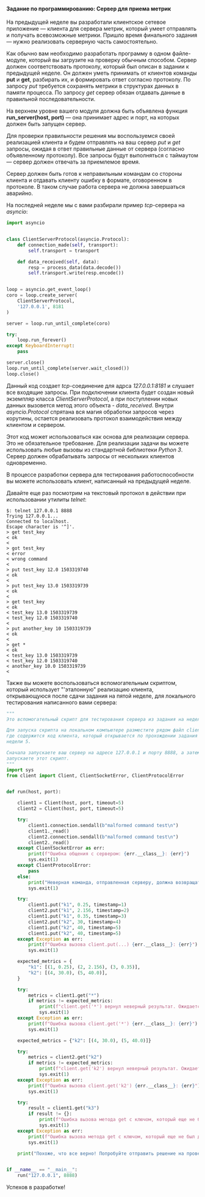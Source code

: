 #### Задание по программированию: Сервер для приема метрик ####


На предыдущей неделе вы разработали клиентское сетевое приложение — клиента для сервера метрик, который умеет отправлять и получать всевозможные метрики. Пришло время финального задания — нужно реализовать серверную часть самостоятельно.

Как обычно вам необходимо разработать программу в одном файле-модуле, который вы загрузите на проверку обычным способом. Сервер должен соответствовать протоколу, который был описан в задании к предыдущей неделе. Он должен уметь принимать от клиентов команды **put** и **get**, разбирать их, и формировать ответ согласно протоколу. По запросу *put* требуется сохранять метрики в структурах данных в памяти процесса. По запросу *get* сервер обязан отдавать данные в правильной последовательности.

На верхнем уровне вашего модуля должна быть объявлена функция **run_server(host, port)** — она принимает адрес и порт, на которых должен быть запущен сервер.

Для проверки правильности решения мы воспользуемся своей реализацией клиента и будем отправлять на ваш сервер *put* и *get* запросы, ожидая в ответ правильные данные от сервера (согласно объявленному протоколу). Все запросы будут выполняться с таймаутом — сервер должен отвечать за приемлемое время.

Сервер должен быть готов к неправильным командам со стороны клиента и отдавать клиенту ошибку в формате, оговоренном в протоколе. В таком случае работа сервера не должна завершаться аварийно.

На последней неделе мы с вами разбирали пример *tcp*-сервера на *asyncio*:
```python
import asyncio


class ClientServerProtocol(asyncio.Protocol):
    def connection_made(self, transport):
        self.transport = transport

    def data_received(self, data):
        resp = process_data(data.decode())
        self.transport.write(resp.encode())


loop = asyncio.get_event_loop()
coro = loop.create_server(
    ClientServerProtocol,
    '127.0.0.1', 8181
)

server = loop.run_until_complete(coro)

try:
    loop.run_forever()
except KeyboardInterrupt:
    pass

server.close()
loop.run_until_complete(server.wait_closed())
loop.close()
```
Данный код создает *tcp*-соединение для адрса *127.0.0.1:8181* и слушает все входящие запросы. При подключении клиента будет создан новый экземпляр класса *ClientServerProtocol*, а при поступлении новых данных вызовется метод этого объекта - *data_received*. Внутри *asyncio.Protocol* спрятана вся магия обработки запросов через корутины, остается реализовать протокол взаимодействия между клиентом и сервером.

Этот код может использоваться как основа для реализации сервера. Это не обязательное требование. Для реализации задачи вы можете использовать любые вызовы из стандартной библиотеки *Python 3*. Сервер должен обрабатывать запросы от нескольких клиентов одновременно.

В процессе разработки сервера для тестирования работоспособности вы можете использовать клиент, написанный на предыдущей неделе.

Давайте еще раз посмотрим на текстовый протокол в действии при использовании утилиты *telnet*:
```commandline
$: telnet 127.0.0.1 8888
Trying 127.0.0.1...
Connected to localhost.
Escape character is '^]'.
> get test_key
< ok
< 
> got test_key
< error
< wrong command
< 
> put test_key 12.0 1503319740
< ok
< 
> put test_key 13.0 1503319739
< ok
< 
> get test_key 
< ok
< test_key 13.0 1503319739
< test_key 12.0 1503319740
< 
> put another_key 10 1503319739
< ok
< 
> get *
< ok
< test_key 13.0 1503319739
< test_key 12.0 1503319740
< another_key 10.0 1503319739
< 
```

Также вы можете воспользоваться вспомогательным скриптом, который использует "'эталонную" реализацию клиента, открывающуюся после сдачи задания на пятой неделе, для локального тестирования написанного вами сервера:

```python
"""
Это вспомогательный скрипт для тестирования сервера из задания на неделе 6.

Для запуска скрипта на локальном компьютере разместите рядом файл client.py,
где содержится код клиента, который открывается по прохождении задания
недели 5.

Сначала запускаете ваш сервер на адресе 127.0.0.1 и порту 8888, а затем 
запускаете этот скрипт.
"""
import sys
from client import Client, ClientSocketError, ClientProtocolError


def run(host, port):

    client1 = Client(host, port, timeout=5)
    client2 = Client(host, port, timeout=5)

    try:
        client1.connection.sendall(b"malformed command test\n")
        client1._read()
        client2.connection.sendall(b"malformed command test\n")
        client2._read()
    except ClientSocketError as err:
        print(f"Ошибка общения с сервером: {err.__class__}: {err}")
        sys.exit(1)
    except ClientProtocolError:
        pass
    else:
        print("Неверная команда, отправленная серверу, должна возвращать ошибку протокола")
        sys.exit(1)

    try:
        client1.put("k1", 0.25, timestamp=1)
        client2.put("k1", 2.156, timestamp=2)
        client1.put("k1", 0.35, timestamp=3)
        client2.put("k2", 30, timestamp=4)
        client1.put("k2", 40, timestamp=5)
        client1.put("k2", 40, timestamp=5)
    except Exception as err:
        print(f"Ошибка вызова client.put(...) {err.__class__}: {err}")
        sys.exit(1)

    expected_metrics = {
        "k1": [(1, 0.25), (2, 2.156), (3, 0.35)],
        "k2": [(4, 30.0), (5, 40.0)],
    }

    try:
        metrics = client1.get("*")
        if metrics != expected_metrics:
            print(f"client.get('*') вернул неверный результат. Ожидается: {expected_metrics}. Получено: {metrics}")
            sys.exit(1)
    except Exception as err:
        print(f"Ошибка вызова client.get('*') {err.__class__}: {err}")
        sys.exit(1)

    expected_metrics = {"k2": [(4, 30.0), (5, 40.0)]}

    try:
        metrics = client2.get("k2")
        if metrics != expected_metrics:
            print(f"client.get('k2') вернул неверный результат. Ожидается: {expected_metrics}. Получено: {metrics}")
            sys.exit(1)
    except Exception as err:
        print(f"Ошибка вызова client.get('k2') {err.__class__}: {err}")
        sys.exit(1)

    try:
        result = client1.get("k3")
        if result != {}:
            print(f"Ошибка вызова метода get с ключом, который еще не был добавлен. Ожидается: пустой словарь. Получено: {result}")
            sys.exit(1)
    except Exception as err:
        print(f"Ошибка вызова метода get с ключом, который еще не был добавлен: {err.__class__} {err}")
        sys.exit(1)

    print("Похоже, что все верно! Попробуйте отправить решение на проверку.")


if __name__ == "__main__":
    run("127.0.0.1", 8888)
```

Успехов в разработке!